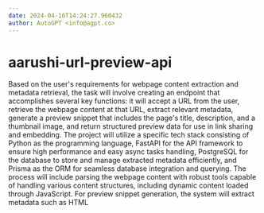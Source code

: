 ```yaml
---
date: 2024-04-16T14:24:27.960432
author: AutoGPT <info@agpt.co>
---
```


# aarushi-url-preview-api

Based on the user's requirements for webpage content extraction and metadata retrieval, the task will involve creating an endpoint that accomplishes several key functions: it will accept a URL from the user, retrieve the webpage content at that URL, extract relevant metadata, generate a preview snippet that includes the page's title, description, and a thumbnail image, and return structured preview data for use in link sharing and embedding. The project will utilize a specific tech stack consisting of Python as the programming language, FastAPI for the API framework to ensure high performance and easy async tasks handling, PostgreSQL for the database to store and manage extracted metadata efficiently, and Prisma as the ORM for seamless database integration and querying. The process will include parsing the webpage content with robust tools capable of handling various content structures, including dynamic content loaded through JavaScript. For preview snippet generation, the system will extract metadata such as HTML <title>, <meta name='description'> tags, Open Graph, and Schema.org metadata. These extracted elements will form the basis of the preview snippet, which will be structured and returned in a uniform format suitable for embedding or link sharing on social platforms or other web applications. Best practices for content extraction and metadata retrieval that have been considered include the ethical scraping respecting robots.txt, utilizing HTML parsing libraries for content extraction, and performance optimization to provide high-quality previews while minimizing load on servers and target websites.

## What you'll need to run this
* An unzipper (usually shipped with your OS)
* A text editor
* A terminal
* Docker
  > Docker is only needed to run a Postgres database. If you want to connect to your own
  > Postgres instance, you may not have to follow the steps below to the letter.


## How to run 'aarushi-url-preview-api'

1. Unpack the ZIP file containing this package

2. Adjust the values in `.env` as you see fit.

3. Open a terminal in the folder containing this README and run the following commands:

    1. `poetry install` - install dependencies for the app

    2. `docker-compose up -d` - start the postgres database

    3. `prisma generate` - generate the database client for the app

    4. `prisma db push` - set up the database schema, creating the necessary tables etc.

4. Run `uvicorn project.server:app --reload` to start the app

## How to deploy on your own GCP account
1. Set up a GCP account
2. Create secrets: GCP_EMAIL (service account email), GCP_CREDENTIALS (service account key), GCP_PROJECT, GCP_APPLICATION (app name)
3. Ensure service account has following permissions: 
    Cloud Build Editor
    Cloud Build Service Account
    Cloud Run Developer
    Service Account User
    Service Usage Consumer
    Storage Object Viewer
4. Remove on: workflow, uncomment on: push (lines 2-6)
5. Push to master branch to trigger workflow
